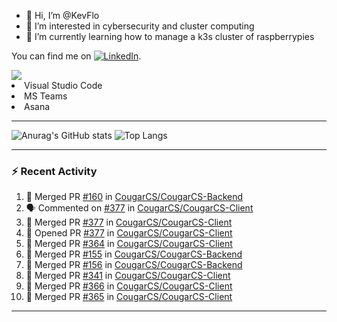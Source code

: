 - 👋 Hi, I’m @KevFlo
- 👀 I’m interested in cybersecurity and cluster computing
- 🌱 I’m currently learning how to manage a k3s cluster of raspberrypies


You can find me on [![LinkedIn][3.2]][3].

<!-- Icons -->

[3.2]: https://i.imgur.com/IwuydvD.png (LinkedIn icon without padding)

<!-- Links to your social media accounts -->

[3]: https://www.linkedin.com/in/flores-kevin/


<a>
    <img src="https://img.shields.io/badge/-Commonly%20Used%20Tools-lightgrey ">
    <li>Visual Studio Code</li> <li>MS Teams</li> <li>Asana</li>
</a>



---

![Anurag's GitHub stats](https://github-readme-stats-kevflo.vercel.app/api?username=KevFlo&count_private=true&hide=stars&show_icons=true&theme=nord)
![Top Langs](https://github-readme-stats-kevflo.vercel.app/api/top-langs/?username=KevFlo&langs_count=5&show_icons=true&theme=nord)

---

### :zap: Recent Activity

<!--START_SECTION:activity-->
1. 🎉 Merged PR [#160](https://github.com/CougarCS/CougarCS-Backend/pull/160) in [CougarCS/CougarCS-Backend](https://github.com/CougarCS/CougarCS-Backend)
2. 🗣 Commented on [#377](https://github.com/CougarCS/CougarCS-Client/issues/377) in [CougarCS/CougarCS-Client](https://github.com/CougarCS/CougarCS-Client)
3. 🎉 Merged PR [#377](https://github.com/CougarCS/CougarCS-Client/pull/377) in [CougarCS/CougarCS-Client](https://github.com/CougarCS/CougarCS-Client)
4. 💪 Opened PR [#377](https://github.com/CougarCS/CougarCS-Client/pull/377) in [CougarCS/CougarCS-Client](https://github.com/CougarCS/CougarCS-Client)
5. 🎉 Merged PR [#364](https://github.com/CougarCS/CougarCS-Client/pull/364) in [CougarCS/CougarCS-Client](https://github.com/CougarCS/CougarCS-Client)
6. 🎉 Merged PR [#155](https://github.com/CougarCS/CougarCS-Backend/pull/155) in [CougarCS/CougarCS-Backend](https://github.com/CougarCS/CougarCS-Backend)
7. 🎉 Merged PR [#156](https://github.com/CougarCS/CougarCS-Backend/pull/156) in [CougarCS/CougarCS-Backend](https://github.com/CougarCS/CougarCS-Backend)
8. 🎉 Merged PR [#341](https://github.com/CougarCS/CougarCS-Client/pull/341) in [CougarCS/CougarCS-Client](https://github.com/CougarCS/CougarCS-Client)
9. 🎉 Merged PR [#366](https://github.com/CougarCS/CougarCS-Client/pull/366) in [CougarCS/CougarCS-Client](https://github.com/CougarCS/CougarCS-Client)
10. 🎉 Merged PR [#365](https://github.com/CougarCS/CougarCS-Client/pull/365) in [CougarCS/CougarCS-Client](https://github.com/CougarCS/CougarCS-Client)
<!--END_SECTION:activity-->

---
<!---
KevFlo/KevFlo is a ✨ special ✨ repository because its `README.md` (this file) appears on your GitHub profile.
You can click the Preview link to take a look at your changes.
--->

